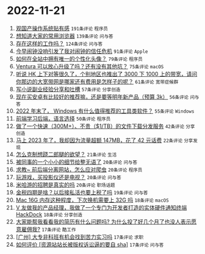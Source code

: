 # 2022-11-21

1. [观国产操作系统贴有感](https://www.v2ex.com/t/896716) `191条评论` `程序员`
1. [想知道大家的常用浏览器](https://www.v2ex.com/t/896743) `139条评论` `问与答`
1. [存在这样的工作吗？](https://www.v2ex.com/t/896711) `124条评论` `问与答`
1. [今早闹钟没响引发了我对闹钟的信任危机](https://www.v2ex.com/t/896693) `91条评论` `Apple`
1. [如何在全站中拥有唯一的个性化头像？](https://www.v2ex.com/t/896721) `79条评论` `程序员`
1. [Ventura 可以放心升级了吗？还有没有其他坑？](https://www.v2ex.com/t/896687) `75条评论` `macOS`
1. [听说 HK 上下对等很久了，个别地区也推出了 3000 下 1000 上的带宽，请问你那边的大宽带网是哪家还有费用是怎样子的呢？](https://www.v2ex.com/t/896733) `61条评论` `宽带症候群`
1. [写小说副业经验分享和吐槽](https://www.v2ex.com/t/896811) `57条评论` `分享创造`
1. [现在买安卓有比较好的推荐嘛，还是要等明年新产品（预算 3k）](https://www.v2ex.com/t/896722) `56条评论` `问与答`
1. [2022 年末了， Windows 有什么值得推荐的工具类软件？](https://www.v2ex.com/t/896808) `55条评论` `Windows`
1. [前端学习后端，语言选择](https://www.v2ex.com/t/896745) `50条评论` `程序员`
1. [做了一个快速（300M+）、不贵（$1/TB）的文件下载分发服务](https://www.v2ex.com/t/896688) `42条评论` `分享创造`
1. [马上 2023 年了，我却因为流量超额 147MB，花了 42 元话费](https://www.v2ex.com/t/896884) `22条评论` `分享发现`
1. [怎么克制想跷二郎腿的欲望？](https://www.v2ex.com/t/896784) `21条评论` `生活`
1. [被同事的一个小小的细节给整无语了](https://www.v2ex.com/t/896873) `20条评论` `问与答`
1. [求教~ 前后端分离网站，怎么应对爬虫](https://www.v2ex.com/t/896776) `20条评论` `程序员`
1. [玩游戏，买投影仪还是电视？](https://www.v2ex.com/t/896774) `20条评论` `问与答`
1. [米哈游的招聘是真实的吗](https://www.v2ex.com/t/896726) `20条评论` `职场话题`
1. [金税四期是啥？以后接私活也要上税了吗](https://www.v2ex.com/t/896826) `19条评论` `问与答`
1. [Mac 16G 内存这种程度，下次换机需要上 32G 吗](https://www.v2ex.com/t/896831) `18条评论` `macOS`
1. [V 友做我的产品经理，我做了一个专门为开发者打造的实体硬件通知终端 HackDock](https://www.v2ex.com/t/896690) `18条评论` `分享创造`
1. [大家能帮我看看我的简历有什么问题吗? 为什么投了好几个月了也没人表示愿意雇佣我?](https://www.v2ex.com/t/896911) `17条评论` `酷工作`
1. [[广州] 大专非科班有机会找到苦力实习吗](https://www.v2ex.com/t/896862) `17条评论` `求职`
1. [如何评价 [资源站站长被版权诉讼逼的要自 sha]](https://www.v2ex.com/t/896772) `17条评论` `问与答`

